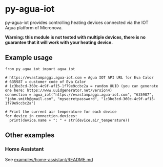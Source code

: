 # py-agua-iot

py-agua-iot provides controlling heating devices connected via the IOT Agua platform of Micronova.

**Warning: this module is not tested with multiple devices, there is no guarantee that it will work with your heating device.**

## Example usage

```
from py_agua_iot import agua_iot

# https://evastampaggi.agua-iot.com = Agua IOT API URL for Eva Calor
# 635987 = customer code of Eva Calor
# 1c3be3cd-360c-4c9f-af15-1f79e9ccbc2a = random UUID (you can generate one here: https://www.uuidgenerator.net/version4)
connection = agua_iot("https://evastampaggi.agua-iot.com", "635987", "john.smith@gmail.com", "mysecretpassword", "1c3be3cd-360c-4c9f-af15-1f79e9ccbc2a")

# Print the current air temperature for each device
for device in connection.devices:
  print(device.name + ": " + str(device.air_temperature))
```

## Other examples

### Home Assistant

See [examples/home-assistant/README.md](examples/home-assistant/README.md)